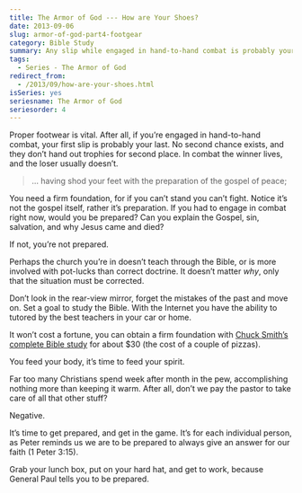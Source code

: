 ```yaml
---
title: The Armor of God --- How are Your Shoes?
date: 2013-09-06
slug: armor-of-god-part4-footgear
category: Bible Study
summary: Any slip while engaged in hand-to-hand combat is probably your last. Thus having proper footgear is vital.
tags: 
  - Series - The Armor of God
redirect_from:
  - /2013/09/how-are-your-shoes.html
isSeries: yes
seriesname: The Armor of God
seriesorder: 4
---
```



Proper footwear is vital. After all, if you’re engaged in hand-to-hand
combat, your first slip is probably your last. No second chance exists,
and they don’t hand out trophies for second place. In combat the winner
lives, and the loser usually doesn’t.

> … having shod your feet with the preparation of the gospel of peace;

You need a firm foundation, for if you can’t stand you can’t fight.
Notice it’s not the gospel itself, rather it’s preparation. If you had
to engage in combat right now, would you be prepared? Can you explain
the Gospel, sin, salvation, and why Jesus came and died?

If not, you’re not prepared.

Perhaps the church you’re in doesn’t teach through the Bible, or is more
involved with pot-lucks than correct doctrine. It doesn’t matter *why*,
only that the situation must be corrected.

Don’t look in the rear-view mirror, forget the mistakes of the past and
move on. Set a goal to study the Bible. With the Internet you have the
ability to tutored by the best teachers
in your car or home.

It won’t cost a fortune, you can obtain a firm foundation with [Chuck Smith’s complete Bible study](http://store.calvarychapel.com/cccm_store_/catalog/display.php?psku=828147605076)
for about $30 (the cost of a couple of pizzas).

You feed your body, it’s time to feed your spirit.

Far too many Christians spend week after month in the pew, accomplishing
nothing more than keeping it warm. After all, don’t we pay the pastor to
take care of all that other stuff?

Negative.

It’s time to get prepared, and get in the game. It’s for each individual
person, as Peter reminds us we are to be prepared to always give an
answer for our faith (1 Peter 3:15).

Grab your lunch box, put on your hard hat, and get to work, because
General Paul tells you to be prepared.

